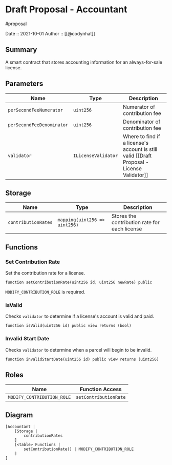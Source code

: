 # Draft Proposal - Accountant
#proposal

Date :: 2021-10-01
Author :: [[@codynhat]]

## Summary
A smart contract that stores accounting information for an always-for-sale license.

## Parameters
| Name                      | Type                | Description                                                                                |
| ------------------------- | ------------------- | ------------------------------------------------------------------------------------------ |
| `perSecondFeeNumerator`   | `uint256`           | Numerator of contribution fee                                                              |
| `perSecondFeeDenominator` | `uint256`           | Denominator of contribution fee                                                            |
| `validator`               | `ILicenseValidator` | Where to find if a license's account is still valid [[Draft Proposal - License Validator]] | 

## Storage
| Name                | Type                          | Description                                   |
| ------------------- | ----------------------------- | --------------------------------------------- |
| `contributionRates` | `mapping(uint256 => uint256)` | Stores the contribution rate for each license | 

## Functions

### Set Contribution Rate
Set the contribution rate for a license.

```
function setContributionRate(uint256 id, uint256 newRate) public
```

`MODIFY_CONTRIBUTION_ROLE` is required.


### isValid
Checks `validator` to determine if a license's account is valid and paid.

```
function isValid(uint256 id) public view returns (bool)
```

### Invalid Start Date
Checks `validator` to determine when a parcel will begin to be invalid.

```solidity
function invalidStartDate(uint256 id) public view returns (uint256)
```

## Roles
| Name                       | Function Access       |
| -------------------------- | --------------------- |
| `MODIFY_CONTRIBUTION_ROLE` | `setContributionRate` |

## Diagram
```nomnoml
[Accountant | 
	[Storage |
		contributionRates
	]
	[<table> Functions |
		setContributionRate() | MODIFY_CONTRIBUTION_ROLE
	]
]
```